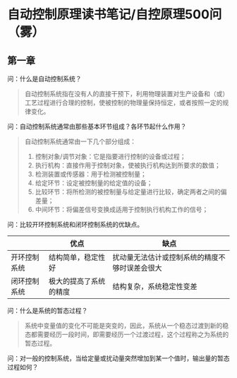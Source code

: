 # 自动控制原理读书笔记/自控原理500问（雾）
## 第一章
问：什么是自动控制系统？

>自动控制系统指在没有人的直接干预下，利用物理装置对生产设备和（或）工艺过程进行合理的控制，使被控制的物理量保持恒定，或者按照一定的规律变化。


问：自动控制系统通常由那些基本环节组成？各环节起什么作用？

>自动控制系统通常由一下几个部分组成：
>1. 控制对象/调节对象：它是指要进行控制的设备或过程；
>2. 执行机构：直接作用于控制对象，使被执行机构达到所要求的数值；
>3. 检测装置或传感器：用于检测被控制量；
>4. 给定环节：设定被控制量的给定值的设备；
>5. 比较环节：将所检测的被控制量与给定量进行比较，确定两者之间的偏差量；
>6. 中间环节：将偏差信号变换成适用于控制执行机构工作的信号；

问：比较开环控制系统和闭环控制系统的优缺点。

>
|    |优点|缺点|
| --- | --- | --- |
|开环控制系统|结构简单，稳定性好|扰动量无法估计或控制系统的精度不够时误差会很大|
|闭环控制系统|极大的提高了系统的精度|结构复杂，系统稳定性变差|

问：什么是系统的暂态过程？

>系统中变量值的变化不可能是突变的，因此，系统从一个稳态过渡到新的稳态都需要经历一段时间，即需要经历一个过渡过程，这个过程称之为系统的暂态过程。

问：对一般的控制系统，当给定量或扰动量突然增加到某一个值时，输出量的暂态过程如何？

>
